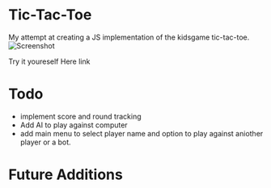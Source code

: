 # Tic-Tac-Toe

My attempt at creating a JS implementation of the kidsgame tic-tac-toe.
![Screenshot](Screenshot.png)

Try it youreself Here link

# Todo

- implement score and round tracking
- Add AI to play against computer
- add main menu to select player name and option to play against aniother player or a bot.

# Future Additions
